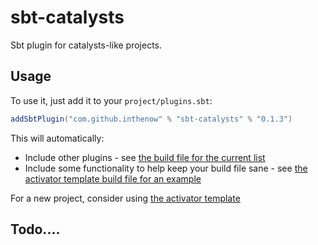# sbt-catalysts

Sbt plugin for catalysts-like projects. 

## Usage


To use it, just add it to your `project/plugins.sbt`:

```scala
addSbtPlugin("com.github.inthenow" % "sbt-catalysts" % "0.1.3")
```

This will automatically:
- Include other plugins - see [the build file for the current list](https://github.com/InTheNow/sbt-catalysts/blob/master/build.sbt#L14-L26)
- Include some functionality to help keep your build file sane - see [the activator template build file for an example](https://github.com/InTheNow/activator-catalysts/blob/master/build.sbt)

For a new project, consider using [the activator template](https://github.com/InTheNow/activator-catalysts)

## Todo....
